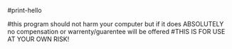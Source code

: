 #print-hello

#this program should not harm your computer but if it does ABSOLUTELY no compensation or warrenty/guarentee will be offered 
#THIS IS FOR USE AT YOUR OWN RISK!
